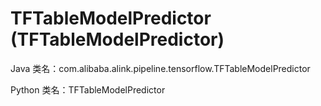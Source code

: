 # TFTableModelPredictor (TFTableModelPredictor)
Java 类名：com.alibaba.alink.pipeline.tensorflow.TFTableModelPredictor

Python 类名：TFTableModelPredictor


